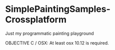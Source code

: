 # SimplePaintingSamples-Crossplatform
Just my programmatic painting playground

OBJECTIVE C / OSX: 
  At least osx 10.12 is required. 
